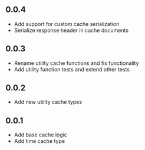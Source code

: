 ## 0.0.4
* Add support for custom cache serialization
* Serialize response header in cache documents

## 0.0.3
* Rename utility cache functions and fix functionality
* Add utility function tests and extend other tests

## 0.0.2
* Add new utility cache types

## 0.0.1

* Add base cache logic
* Add time cache type
